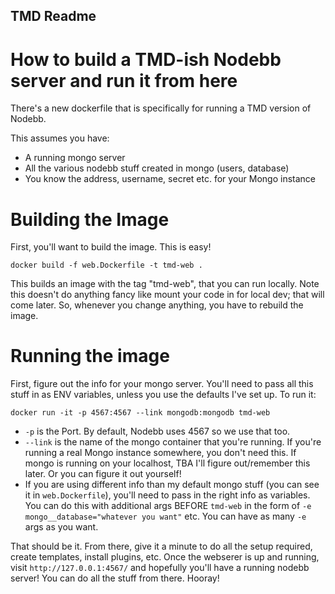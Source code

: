 ## TMD Readme

# How to build a TMD-ish Nodebb server and run it from here

There's a new dockerfile that is specifically for running a TMD version of Nodebb.

This assumes you have:

* A running mongo server
* All the various nodebb stuff created in mongo (users, database)
* You know the address, username, secret etc. for your Mongo instance

# Building the Image

First, you'll want to build the image. This is easy!

```docker build -f web.Dockerfile -t tmd-web .```

This builds an image with the tag "tmd-web", that you can run locally. Note this doesn't
do anything fancy like mount your code in for local dev; that will come later. So, whenever
you change anything, you have to rebuild the image.

# Running the image

First, figure out the info for your mongo server. You'll need to pass all this stuff in
as ENV variables, unless you use the defaults I've set up. To run it:

```docker run -it -p 4567:4567 --link mongodb:mongodb tmd-web```

* `-p` is the Port. By default, Nodebb uses 4567 so we use that too.
* `--link` is the name of the mongo container that you're running. If you're running a real Mongo instance somewhere, you don't need this. If mongo is running on your localhost, TBA I'll figure out/remember this later. Or you can figure it out yourself!
* If you are using different info than my default mongo stuff (you can see it in `web.Dockerfile`), you'll need to pass in the right info as variables. You can do this with additional args BEFORE `tmd-web` in the form of `-e mongo__database="whatever you want"` etc. You can have as many `-e` args as you want.

That should be it. From there, give it a minute to do all the setup required, create templates, install plugins, etc. Once the webserer is up and running, visit `http://127.0.0.1:4567/` and hopefully you'll have a running nodebb server! You can do all the stuff from there. Hooray!
